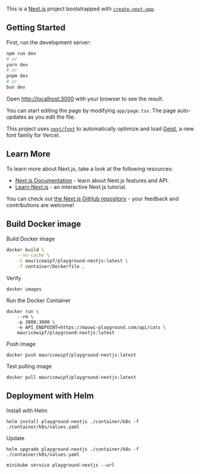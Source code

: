 This is a [Next.js](https://nextjs.org) project bootstrapped with [`create-next-app`](https://nextjs.org/docs/app/api-reference/cli/create-next-app).

## Getting Started

First, run the development server:

```bash
npm run dev
# or
yarn dev
# or
pnpm dev
# or
bun dev
```

Open [http://localhost:3000](http://localhost:3000) with your browser to see the result.

You can start editing the page by modifying `app/page.tsx`. The page auto-updates as you edit the file.

This project uses [`next/font`](https://nextjs.org/docs/app/building-your-application/optimizing/fonts) to automatically optimize and load [Geist](https://vercel.com/font), a new font family for Vercel.

## Learn More

To learn more about Next.js, take a look at the following resources:

- [Next.js Documentation](https://nextjs.org/docs) - learn about Next.js features and API.
- [Learn Next.js](https://nextjs.org/learn) - an interactive Next.js tutorial.

You can check out [the Next.js GitHub repository](https://github.com/vercel/next.js) - your feedback and contributions are welcome!

## Build Docker image

Build Docker image

```sh
docker build \
    --no-cache \
    -t mauricewipf/playground-nextjs:latest \
    -f container/Dockerfile .
```

Verify

```
docker images
```

Run the Docker Container

```
docker run \
    --rm \
    -p 3000:3000 \
    -e API_ENDPOINT=https://mauwi-playground.com/api/cats \
    mauricewipf/playground-nextjs:latest
```

Push image

```
docker push mauricewipf/playground-nextjs:latest
```

Test pulling image

```
docker pull mauricewipf/playground-nextjs:latest
```

## Deployment with Helm

Install with Helm

```
helm install playground-nextjs ./container/k8s -f ./container/k8s/values.yaml
```

Update

```
helm upgrade playground-nextjs ./container/k8s -f ./container/k8s/values.yaml
```

```
minikube service playground-nextjs --url
```
